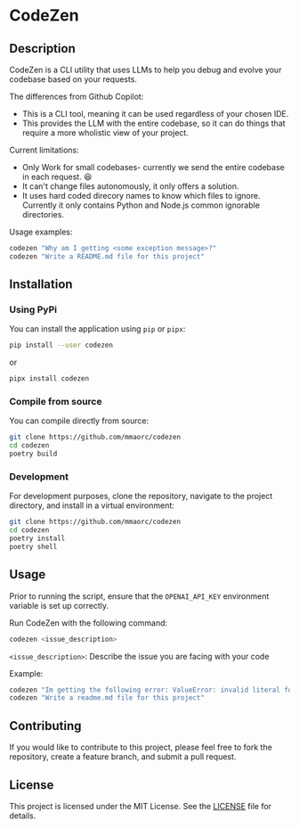 # CodeZen

## Description

CodeZen is a CLI utility that uses LLMs to help you debug and evolve your codebase based on your requests.

The differences from Github Copilot:
* This is a CLI tool, meaning it can be used regardless of your chosen IDE.
* This provides the LLM with the entire codebase, so it can do things that require a more wholistic view of your project.

Current limitations:
* Only Work for small codebases- currently we send the entire codebase in each request. 😆
* It can't change files autonomously, it only offers a solution.
* It uses hard coded direcory names to know which files to ignore. Currently it only contains Python and Node.js common ignorable directories.

Usage examples:
```bash
codezen "Why am I getting <some exception message>?"
codezen "Write a README.md file for this project"
```


## Installation
### Using PyPi
You can install the application using `pip` or `pipx`:
```bash
pip install --user codezen
```
or
```bash
pipx install codezen
```

### Compile from source

You can compile directly from source:
```bash
git clone https://github.com/mmaorc/codezen
cd codezen
poetry build
```


### Development
For development purposes, clone the repository, navigate to the project directory, and install in a virtual environment:

```bash
git clone https://github.com/mmaorc/codezen
cd codezen
poetry install
poetry shell
```

## Usage

Prior to running the script, ensure that the `OPENAI_API_KEY` environment variable is set up correctly.

Run CodeZen with the following command:

```bash
codezen <issue_description>
```

`<issue_description>`: Describe the issue you are facing with your code

Example:

```bash
codezen "Im getting the following error: ValueError: invalid literal for int() with base 10: a"
codezen "Write a readme.md file for this project"
```

## Contributing

If you would like to contribute to this project, please feel free to fork the repository, create a feature branch, and submit a pull request.

## License

This project is licensed under the MIT License. See the [LICENSE](./LICENSE) file for details.
